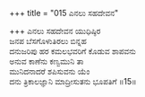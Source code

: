+++
title = "015 ಎನಲು ಸಹದೇವನ"

+++
ಎನಲು ಸಹದೇವನ ಯುಧಿಷ್ಠಿರ  
ಜನಪ ಬೆಸಗೊಳುತಿರಲು ಬಿನ್ನಹ  
ದನುಜರಿಪು ಹರ ಕಮಲಭವರಿಗೆ ಕೊಡುವ ಶಾಪವನು   
ಅನುವ ಕಾಣೆನು ಕಣ್ವಮುನಿ ತಾ  
ಮುನಿದನಾದರೆ ಶಪಿಸುವನು ಯೆಂ  
ದನು ತ್ರಿಕಾಲಜ್ಞಾನಿ ಮಾದ್ರೀಸುತನು ಭೂಪತಿಗೆ      ॥15॥